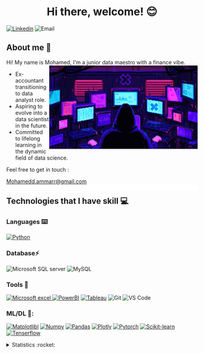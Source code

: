 <h1 align="center">Hi there, welcome! 😊</h1>



[![Linkedin](https://img.shields.io/badge/LinkedIn-0077B5?style=for-the-badge&logo=linkedin&logoColor=white)](https://www.linkedin.com/in/mohamed-ammar-883a7a252/)
![Email](https://img.shields.io/badge/Portfolio-%23000000.svg?style=for-the-badge&logo=firefox&logoColor=#FF7139)


## About me :speech_balloon:

Hi! My name is Mohamed, I'm a junior data maestro with a finance vibe.
<img align="right" alt="GIF" src= "https://raw.githubusercontent.com/Meralytics/Meralytics/main/155621436-37921094-7848-41ad-9ba6-d4b17f255b58.gif" height="220" />




* Ex-accountant transitioning to data analyst role.
* Aspiring to evolve into a data scientist in the future.
* Committed to lifelong learning in the dynamic field of data science.


Feel free to get in touch : 

Mohamedd.ammarr@gmail.com 
<img align="right" alt="GIF" src= "https://raw.githubusercontent.com/Meralytics/Meralytics/main/212284100-561aa473-3905-4a80-b561-0d28506553ee.gif"/>




## Technologies that I have skill :computer:
### Languages :keyboard:

[![Python](https://img.shields.io/badge/-Python-F9DC3E.svg?logo=python&style=flat)](https://github.com/Meralytics/Machine-Learning) 

### Database⚡ 
![Microsoft SQL server](https://res.cloudinary.com/practicaldev/image/fetch/s--7JrRHzL4--/c_limit%2Cf_auto%2Cfl_progressive%2Cq_auto%2Cw_880/https://img.shields.io/badge/Microsoft_SQL_Server-CC2927%3Fstyle%3Dfor-the-badge%26logo%3Dmicrosoft-sql-server%26logoColor%3Dwhite)
![MySQL](https://res.cloudinary.com/practicaldev/image/fetch/s--OvXzauo0--/c_limit%2Cf_auto%2Cfl_progressive%2Cq_auto%2Cw_880/https://img.shields.io/badge/MySQL-00000F%3Fstyle%3Dfor-the-badge%26logo%3Dmysql%26logoColor%3Dwhite)



### Tools :wrench:

[![Microsoft excel](https://img.shields.io/badge/Microsoft_Excel-217346?style=for-the-badge&logo=microsoft-excel&logoColor=white)
![PowerBI](https://camo.githubusercontent.com/5172fc49207876519dd04a3d195d32578f598738959a9185e02a82b2c062a9b6/68747470733a2f2f696d672e736869656c64732e696f2f62616467652f506f77657242492d4632433831313f7374796c653d666f722d7468652d6261646765266c6f676f3d506f7765722532304249266c6f676f436f6c6f723d626c61636b)](https://github.com/Meralytics/PowerBI)
[![Tableau](https://res.cloudinary.com/practicaldev/image/fetch/s--2D1p1BA7--/c_limit%2Cf_auto%2Cfl_progressive%2Cq_auto%2Cw_880/https://img.shields.io/badge/Tableau-E97627%3Fstyle%3Dfor-the-badge%26logo%3DTableau%26logoColor%3Dwhite)](https://github.com/Meralytics/Tableau)
![Git](https://img.shields.io/badge/Git-F05032?style=flat-square&logo=git&logoColor=white)
![VS Code](http://img.shields.io/badge/VS%20Code-007ACC?style=flat-square&logo=visual-studio-code&logoColor=ffffff)


### ML/DL 🤖:

[![Matplotlibl](https://img.shields.io/badge/Matplotlib-%23ffffff.svg?style=for-the-badge&logo=Matplotlib&logoColor=black)](https://github.com/Meralytics/Machine-Learning)
[![Numpy](https://img.shields.io/badge/numpy-%23013243.svg?style=for-the-badge&logo=numpy&logoColor=white)](https://github.com/Meralytics/Machine-Learning)
[![Pandas](https://img.shields.io/badge/pandas-%23150458.svg?style=for-the-badge&logo=pandas&logoColor=white)](https://github.com/Meralytics/Machine-Learning)
[![Plotly](https://img.shields.io/badge/Plotly-%233F4F75.svg?style=for-the-badge&logo=plotly&logoColor=white)](https://github.com/Meralytics/Machine-Learning)
[![Pytorch](https://img.shields.io/badge/PyTorch-%23EE4C2C.svg?style=for-the-badge&logo=PyTorch&logoColor=white)](https://github.com/Meralytics/Machine-Learning)
[![Scikit-learn](https://img.shields.io/badge/scikit--learn-%23F7931E.svg?style=for-the-badge&logo=scikit-learn&logoColor=white)](https://github.com/Meralytics/Machine-Learning)
[![Tenserflow](https://img.shields.io/badge/TensorFlow-%23FF6F00.svg?style=for-the-badge&logo=TensorFlow&logoColor=white)](https://github.com/Meralytics/Machine-Learning)



<details>
  <summary>Statistics :rocket:</summary>
  <img align="left" width="450" src="https://github-readme-stats.vercel.app/api?username=Meralytics&show_icons=true&theme=cobalt&count_private=true&hide=stars,issues" />
  <img align="right" src="https://github-readme-stats.vercel.app/api/top-langs/?username=Meralytics&layout=compact" />
 </details>
